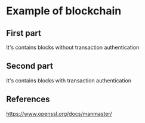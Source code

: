 # Example of blockchain
## First part
It's contains blocks without transaction authentication


## Second part
It's contains blocks with transaction authentication


## References
https://www.openssl.org/docs/manmaster/ <br>
